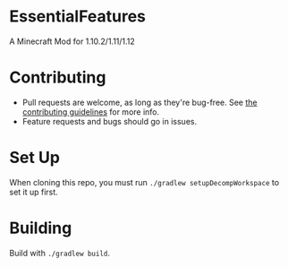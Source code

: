# EssentialFeatures
A Minecraft Mod for 1.10.2/1.11/1.12

# Contributing
 - Pull requests are welcome, as long as they're bug-free. See [the contributing guidelines](https://github.com/williambl/EssentialFeatures/blob/master/CONTRIBUTING.md) for more info.
 - Feature requests and bugs should go in issues.

# Set Up
When cloning this repo, you must run `./gradlew setupDecompWorkspace` to set it up first.

# Building
Build with `./gradlew build`.
